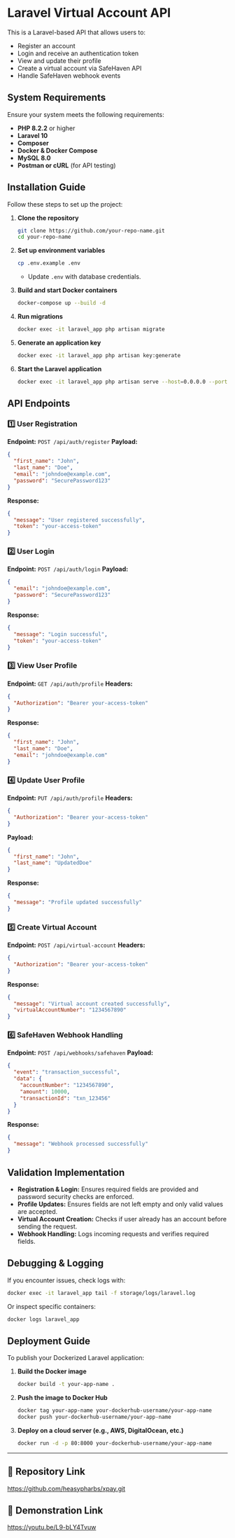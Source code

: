 # Laravel Virtual Account API

This is a Laravel-based API that allows users to:

- Register an account
- Login and receive an authentication token
- View and update their profile
- Create a virtual account via SafeHaven API
- Handle SafeHaven webhook events

## System Requirements

Ensure your system meets the following requirements:

- **PHP 8.2.2** or higher
- **Laravel 10**
- **Composer**
- **Docker & Docker Compose**
- **MySQL 8.0**
- **Postman or cURL** (for API testing)

## Installation Guide

Follow these steps to set up the project:

1. **Clone the repository**
   ```sh
   git clone https://github.com/your-repo-name.git
   cd your-repo-name
   ```

2. **Set up environment variables**
   ```sh
   cp .env.example .env
   ```
   - Update `.env` with database credentials.

3. **Build and start Docker containers**
   ```sh
   docker-compose up --build -d
   ```

4. **Run migrations**
   ```sh
   docker exec -it laravel_app php artisan migrate
   ```

5. **Generate an application key**
   ```sh
   docker exec -it laravel_app php artisan key:generate
   ```

6. **Start the Laravel application**
   ```sh
   docker exec -it laravel_app php artisan serve --host=0.0.0.0 --port=8000
   ```

## API Endpoints

### 1️⃣ User Registration
**Endpoint:** `POST /api/auth/register`
**Payload:**
```json
{
  "first_name": "John",
  "last_name": "Doe",
  "email": "johndoe@example.com",
  "password": "SecurePassword123"
}
```
**Response:**
```json
{
  "message": "User registered successfully",
  "token": "your-access-token"
}
```

### 2️⃣ User Login
**Endpoint:** `POST /api/auth/login`
**Payload:**
```json
{
  "email": "johndoe@example.com",
  "password": "SecurePassword123"
}
```
**Response:**
```json
{
  "message": "Login successful",
  "token": "your-access-token"
}
```

### 3️⃣ View User Profile
**Endpoint:** `GET /api/auth/profile`
**Headers:**
```json
{
  "Authorization": "Bearer your-access-token"
}
```
**Response:**
```json
{
  "first_name": "John",
  "last_name": "Doe",
  "email": "johndoe@example.com"
}
```

### 4️⃣ Update User Profile
**Endpoint:** `PUT /api/auth/profile`
**Headers:**
```json
{
  "Authorization": "Bearer your-access-token"
}
```
**Payload:**
```json
{
  "first_name": "John",
  "last_name": "UpdatedDoe"
}
```
**Response:**
```json
{
  "message": "Profile updated successfully"
}
```

### 5️⃣ Create Virtual Account
**Endpoint:** `POST /api/virtual-account`
**Headers:**
```json
{
  "Authorization": "Bearer your-access-token"
}
```
**Response:**
```json
{
  "message": "Virtual account created successfully",
  "virtualAccountNumber": "1234567890"
}
```

### 6️⃣ SafeHaven Webhook Handling
**Endpoint:** `POST /api/webhooks/safehaven`
**Payload:**
```json
{
  "event": "transaction_successful",
  "data": {
    "accountNumber": "1234567890",
    "amount": 10000,
    "transactionId": "txn_123456"
  }
}
```
**Response:**
```json
{
  "message": "Webhook processed successfully"
}
```

## Validation Implementation

- **Registration & Login:** Ensures required fields are provided and password security checks are enforced.
- **Profile Updates:** Ensures fields are not left empty and only valid values are accepted.
- **Virtual Account Creation:** Checks if user already has an account before sending the request.
- **Webhook Handling:** Logs incoming requests and verifies required fields.

## Debugging & Logging

If you encounter issues, check logs with:
```sh
docker exec -it laravel_app tail -f storage/logs/laravel.log
```
Or inspect specific containers:
```sh
docker logs laravel_app
```

## Deployment Guide

To publish your Dockerized Laravel application:

1. **Build the Docker image**
   ```sh
   docker build -t your-app-name .
   ```
2. **Push the image to Docker Hub**
   ```sh
   docker tag your-app-name your-dockerhub-username/your-app-name
   docker push your-dockerhub-username/your-app-name
   ```
3. **Deploy on a cloud server (e.g., AWS, DigitalOcean, etc.)**
   ```sh
   docker run -d -p 80:8000 your-dockerhub-username/your-app-name
   ```

---

## 🔗 Repository Link
https://github.com/heasypharbs/xpay.git

## 🔗 Demonstration Link
https://youtu.be/L9-bLY4Tvuw
